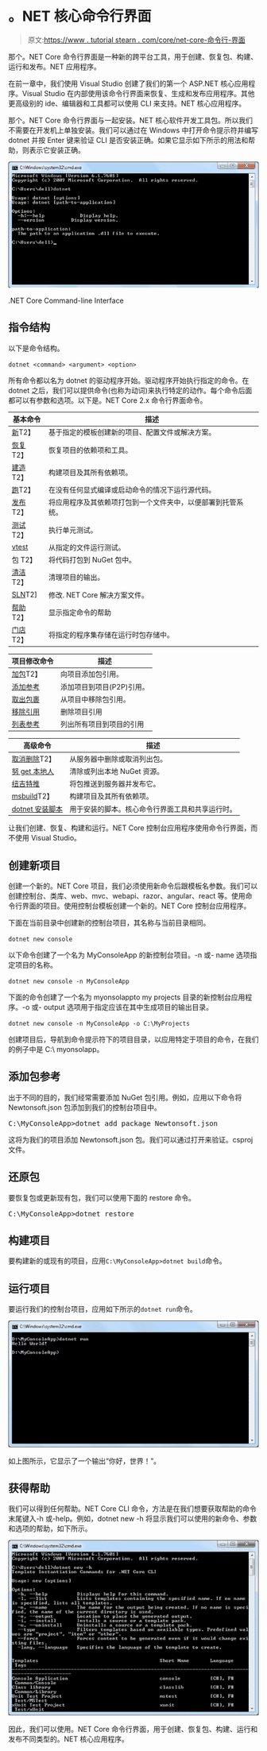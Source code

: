 # 。NET 核心命令行界面

> 原文:[https://www . tutorial stearn . com/core/net-core-命令行-界面](https://www.tutorialsteacher.com/core/net-core-command-line-interface)

那个。NET Core 命令行界面是一种新的跨平台工具，用于创建、恢复包、构建、运行和发布。NET 应用程序。

在前一章中，我们使用 Visual Studio 创建了我们的第一个 ASP.NET 核心应用程序。Visual Studio 在内部使用该命令行界面来恢复、生成和发布应用程序。其他更高级别的 ide、编辑器和工具都可以使用 CLI 来支持。NET 核心应用程序。

那个。NET Core 命令行界面与一起安装。NET 核心软件开发工具包。所以我们不需要在开发机上单独安装。我们可以通过在 Windows 中打开命令提示符并编写 dotnet 并按 Enter 键来验证 CLI 是否安装正确。如果它显示如下所示的用法和帮助，则表示它安装正确。

[![](img/605428be8e5fe2d76cc53428315a06bc.png)](../../Content/images/core/dotnet-cli.png)

.NET Core Command-line Interface



## 指令结构

以下是命令结构。

`dotnet <command> <argument> <option>`

所有命令都以名为 dotnet 的驱动程序开始。驱动程序开始执行指定的命令。在 dotnet 之后，我们可以提供命令(也称为动词)来执行特定的动作。每个命令后面都可以有参数和选项。以下是。NET Core 2.x 命令行界面命令。

| 基本命令 | 描述 |
| --- | --- |
| [新](https://docs.microsoft.com/en-us/dotnet/core/tools/dotnet-new)T2】 | 基于指定的模板创建新的项目、配置文件或解决方案。 |
| [恢复](https://docs.microsoft.com/en-us/dotnet/core/tools/dotnet-restore)T2】 | 恢复项目的依赖项和工具。 |
| [建造](https://docs.microsoft.com/en-us/dotnet/core/tools/dotnet-build)T2】 | 构建项目及其所有依赖项。 |
| [跑](https://docs.microsoft.com/en-us/dotnet/core/tools/dotnet-run)T2】 | 在没有任何显式编译或启动命令的情况下运行源代码。 |
| [发布](https://docs.microsoft.com/en-us/dotnet/core/tools/dotnet-publish)T2】 | 将应用程序及其依赖项打包到一个文件夹中，以便部署到托管系统。 |
| [测试](https://docs.microsoft.com/en-us/dotnet/core/tools/dotnet-test)T2】 | 执行单元测试。 |
| [vtest](https://docs.microsoft.com/en-us/dotnet/core/tools/dotnet-vstest) | 从指定的文件运行测试。 |
| 包 T2】 | 将代码打包到 NuGet 包中。 |
| [清洁](https://docs.microsoft.com/en-us/dotnet/core/tools/dotnet-clean)T2】 | 清理项目的输出。 |
| [SLN](https://docs.microsoft.com/en-us/dotnet/core/tools/dotnet-sln)T2] | 修改. NET Core 解决方案文件。 |
| [帮助](https://docs.microsoft.com/en-us/dotnet/core/tools/dotnet-help)T2】 | 显示指定命令的帮助 |
| [门店](https://docs.microsoft.com/en-us/dotnet/core/tools/dotnet-store)T2】 | 将指定的程序集存储在运行时包存储中。 |

| 项目修改命令 | 描述 |
| --- | --- |
| [加包](https://docs.microsoft.com/en-us/dotnet/core/tools/dotnet-add-package)T2】 | 向项目添加包引用。 |
| [添加参考](https://docs.microsoft.com/en-us/dotnet/core/tools/dotnet-add-reference) | 添加项目到项目(P2P)引用。 |
| [取出包裹](https://docs.microsoft.com/en-us/dotnet/core/tools/dotnet-remove-package) | 从项目中移除包引用。 |
| [移除引用](https://docs.microsoft.com/en-us/dotnet/core/tools/dotnet-remove-reference) | 删除项目引用 |
| [列表参考](https://docs.microsoft.com/en-us/dotnet/core/tools/dotnet-list-reference) | 列出所有项目到项目的引用 |

| 高级命令 | 描述 |
| --- | --- |
| [取消删除](https://docs.microsoft.com/en-us/dotnet/core/tools/dotnet-nuget-delete)T2】 | 从服务器中删除或取消列出包。 |
| [努 get 本地人](https://docs.microsoft.com/en-us/dotnet/core/tools/dotnet-nuget-locals) | 清除或列出本地 NuGet 资源。 |
| [纽吉特推](https://docs.microsoft.com/en-us/dotnet/core/tools/dotnet-nuget-push) | 将包推送到服务器并发布它。 |
| [msbuild](https://docs.microsoft.com/en-us/dotnet/core/tools/dotnet-msbuild)T2】 | 构建项目及其所有依赖项。 |
| [dotnet 安装脚本](https://docs.microsoft.com/en-us/dotnet/core/tools/dotnet-install-script) | 用于安装的脚本。核心命令行界面工具和共享运行时。 |

让我们创建、恢复、构建和运行。NET Core 控制台应用程序使用命令行界面，而不使用 Visual Studio。

## 创建新项目

创建一个新的。NET Core 项目，我们必须使用新命令后跟模板名参数。我们可以创建控制台、类库、web、mvc、webapi、razor、angular、react 等。使用命令行界面的项目。使用控制台模板创建一个新的。NET Core 控制台应用程序。

下面在当前目录中创建新的控制台项目，其名称与当前目录相同。

`dotnet new console`

以下命令创建了一个名为 MyConsoleApp 的新控制台项目。-n 或- name 选项指定项目的名称。

`dotnet new console -n MyConsoleApp`

下面的命令创建了一个名为 myonsolappto my projects 目录的新控制台应用程序。-o 或- output 选项用于指定应该在其中生成项目的输出目录。

`dotnet new console -n MyConsoleApp -o C:\MyProjects`

创建项目后，导航到命令提示符下的项目目录，以应用特定于项目的命令，在我们的例子中是 C:\ myonsolapp。

## 添加包参考

出于不同的目的，我们经常需要添加 NuGet 包引用。例如，应用以下命令将 Newtonsoft.json 包添加到我们的控制台项目中。

<samp>C:\MyConsoleApp>dotnet add package Newtonsoft.json</samp>

这将为我们的项目添加 Newtonsoft.json 包。我们可以通过打开来验证。csproj 文件。

## 还原包

要恢复包或更新现有包，我们可以使用下面的 restore 命令。

<samp>C:\MyConsoleApp>dotnet restore</samp>

## 构建项目

要构建新的或现有的项目，应用`C:\MyConsoleApp>dotnet build`命令。

## 运行项目

要运行我们的控制台项目，应用如下所示的`dotnet run`命令。

[![](img/190432c02729e9ff6f86e2bede3da09d.png)](../../Content/images/core/dotnet-run.png)

如上图所示，它显示了一个输出“你好，世界！”。

## 获得帮助

我们可以得到任何帮助。NET Core CLI 命令，方法是在我们想要获取帮助的命令末尾键入-h 或-help。例如，dotnet new -h 将显示我们可以使用的新命令、参数和选项的帮助，如下所示。

[![](img/a5d68d867b5b1f810e49b7636b8148b6.png)](../../Content/images/core/dotnet-help.png)

因此，我们可以使用。NET Core 命令行界面，用于创建、恢复包、构建、运行和发布不同类型的。NET 核心应用程序。